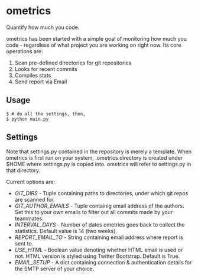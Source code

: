 ometrics
========

Quantify how much you code.

ometrics has been started with a simple goal of monitoring how much you code - regardless of what project you are working on right now. Its core operations are:

1. Scan pre-defined directories for git repositories
2. Looks for recent commits
3. Compiles stats
4. Send report via Email


Usage
--------

    $ # do all the settings, then,
    $ python main.py


Settings
--------------
Note that settings.py contained in the repository is merely a template. When ometrics is first run on your system, .ometrics directory is created under $HOME where settings.py is copied into. ometrics will refer to settings.py in that directory.

Current options are:

* _GIT_DIRS_ - Tuple containing paths to directories, under which git repos are scanned for.
* _GIT_AUTHOR_EMAILS_ - Tuple containig email address of the authors. Set this to your own emails to filter out all commits made by your teammates.
* _INTERVAL_DAYS_ - Number of dates ometrics goes back to collect the statistics. Default value is 14 (two weeks).
* _REPORT_EMAIL_TO_ - String containing email address where report is sent to.
* _USE_HTML_ - Boolean value denoting whether HTML email is used or not. HTML version is styled using Twitter Bootstrap. Default is True.
* _EMAIL_SETUP_ - A dict containing connection & authentication details for the SMTP server of your choice.

